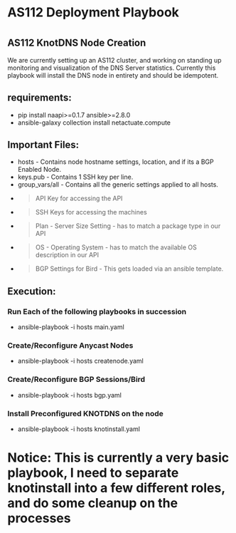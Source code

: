 # AS112 Deployment Playbook
#

## AS112 KnotDNS Node Creation
We are currently setting up an AS112 cluster, and working on standing up monitoring and visualization of the DNS Server statistics.
Currently this playbook will install the DNS node in entirety and should be idempotent.


## requirements:
 - pip install naapi>=0.1.7 ansible>=2.8.0
 - ansible-galaxy collection install netactuate.compute


## Important Files:
 - hosts - Contains node hostname settings, location, and if its a BGP Enabled Node.
 - keys.pub - Contains 1 SSH key per line.
 - group_vars/all - Contains all the generic settings applied to all hosts.
 - > API Key for accessing the API
 - > SSH Keys for accessing the machines
 - > Plan - Server Size Setting - has to match a package type in our API
 - > OS - Operating System - has to match the available OS description in our API
 - > BGP Settings for Bird - This gets loaded via an ansible template.

## Execution:
### Run Each of the following playbooks in succession
 - ansible-playbook -i hosts main.yaml
### Create/Reconfigure Anycast Nodes
 - ansible-playbook -i hosts createnode.yaml
### Create/Reconfigure BGP Sessions/Bird
 - ansible-playbook -i hosts bgp.yaml
### Install Preconfigured KNOTDNS on the node
 - ansible-playbook -i hosts knotinstall.yaml


# Notice: This is currently a very basic playbook, I need to separate knotinstall into a few different roles, and do some cleanup on the processes
